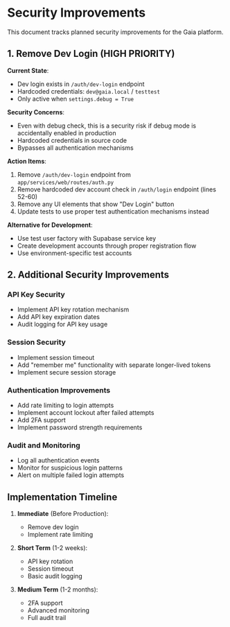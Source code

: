 # Security Improvements

This document tracks planned security improvements for the Gaia platform.

## 1. Remove Dev Login (HIGH PRIORITY)

**Current State**: 
- Dev login exists in `/auth/dev-login` endpoint
- Hardcoded credentials: `dev@gaia.local` / `testtest`
- Only active when `settings.debug = True`

**Security Concerns**:
- Even with debug check, this is a security risk if debug mode is accidentally enabled in production
- Hardcoded credentials in source code
- Bypasses all authentication mechanisms

**Action Items**:
1. Remove `/auth/dev-login` endpoint from `app/services/web/routes/auth.py`
2. Remove hardcoded dev account check in `/auth/login` endpoint (lines 52-60)
3. Remove any UI elements that show "Dev Login" button
4. Update tests to use proper test authentication mechanisms instead

**Alternative for Development**:
- Use test user factory with Supabase service key
- Create development accounts through proper registration flow
- Use environment-specific test accounts

## 2. Additional Security Improvements

### API Key Security
- Implement API key rotation mechanism
- Add API key expiration dates
- Audit logging for API key usage

### Session Security
- Implement session timeout
- Add "remember me" functionality with separate longer-lived tokens
- Implement secure session storage

### Authentication Improvements
- Add rate limiting to login attempts
- Implement account lockout after failed attempts
- Add 2FA support
- Implement password strength requirements

### Audit and Monitoring
- Log all authentication events
- Monitor for suspicious login patterns
- Alert on multiple failed login attempts

## Implementation Timeline

1. **Immediate** (Before Production):
   - Remove dev login
   - Implement rate limiting

2. **Short Term** (1-2 weeks):
   - API key rotation
   - Session timeout
   - Basic audit logging

3. **Medium Term** (1-2 months):
   - 2FA support
   - Advanced monitoring
   - Full audit trail